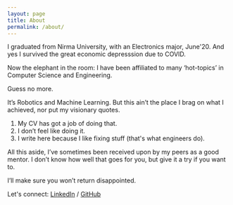 ```yaml
---
layout: page
title: About
permalink: /about/
---
```


I graduated from Nirma University, with an Electronics major, June'20. And yes I survived the great economic depresssion due to COVID.

Now the elephant in the room: I have been affiliated to many ‘hot-topics’ in Computer Science and Engineering.

Guess no more.

It’s Robotics and Machine Learning. But this ain’t the place I brag on what I achieved, nor put my visionary quotes.

1. My CV has got a job of doing that.
2. I don’t feel like doing it.
3. I write here because I like fixing stuff (that's what engineers do).

All this aside, I’ve sometimes been received upon by my peers as a good mentor. I don’t know how well that goes for you, but give it a try if you want to.

I’ll make sure you won’t return disappointed.

Let's connect:
[LinkedIn](https://www.linkedin.com/in/karan-bhavesh-shah/) /
[GitHub](https://github.com/MasterSkepticista)

